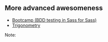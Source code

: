 ## More advanced awesomeness

- [Bootcamp (BDD testing in Sass for Sass)](http://thejameskyle.com/bootcamp)
- [Trigonometry](http://thesassway.com/advanced/inverse-trigonometric-functions-with-sass)

Note:


